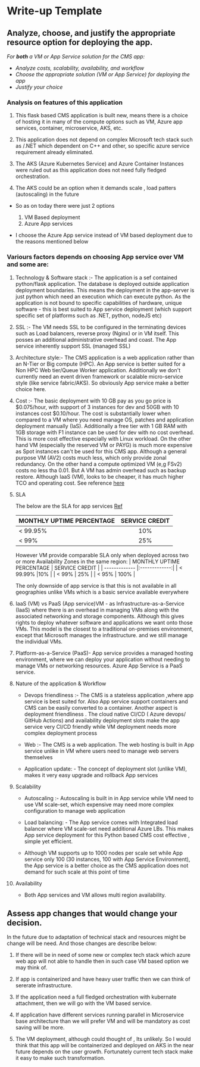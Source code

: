 # Write-up Template

## Analyze, choose, and justify the appropriate resource option for deploying the app.

*For **both** a VM or App Service solution for the CMS app:*
- *Analyze costs, scalability, availability, and workflow*
- *Choose the appropriate solution (VM or App Service) for deploying the app*
- *Justify your choice*
### Analysis on features of this application

1. This flask based CMS application is built new, means there is a choice of hosting it in many of the compute options such as VM, Azure app services, container, microservice, AKS, etc.

2. This application does not depend on complex Microsoft tech stack such as /.NET which dependent on C++ and other, so specific azure service requirement already eliminated.

3. The AKS (Azure Kubernetes Service) and Azure Container Instances were ruled out as this application does not need fully fledged orchestration.  

4. The AKS could be an option when it demands scale , load patters (autoscaling) in the future

- So as on today there were just 2 options
   1. VM Based deployment
   2. Azure App services

- I choose the Azure App service instead of VM based deployment due to the reasons mentioned below

### Variours factors depends on choosing App service over VM and some are:

1. Technology & Software stack :- The application is a sef contained python/flask application. The database is deployed outside application deployment boundaries. This means the deployment in the app-server is just python which need an execution which can execute python. As the application is not bound to specific capabilities of hardware, unique software - this is best suited to App service deployment (which support specific set of platforms such as .NET, python, nodeJS etc)

1. SSL :- The VM needs SSL to be configured in the terminating devices such as Load balancers, reverse proxy (Nginx) or in VM itself. This posses an additional administrative overhead and coast. The App service inherently support SSL (managed SSL)

1. Architecture style:- The CMS application is a web application rather than an N-Tier or Big compute (HPC). An App service is better suited for a Non HPC Web tier/Queue Worker application. Additionally we don't currently need an event driven framework or scalable micro-service style (like service fabric/AKS). So obviously App service make a better choice here.

1. Cost :- The basic deployment with 10 GB pay as you go price is $0.075/hour, with support of 3 instances for dev and 50GB with 10 instances cost $0.10/hour. The cost is substantially lower when compared to a VM where you need manage OS, patches and application deployment manually (IaS). Additionally a free tier with 1 GB RAM with 1GB storage with F1 instance can be used for dev with no cost overhead. This is more cost effective especially with Linux workload. On the other hand VM (especially the reserved VM or PAYG) is much more expensive as Spot instances can't be used for this CMS app. Although a general purpose VM (AV2) costs much less, which only provide zonal redundancy. On the other hand a compute optimized VM (e,g FSv2) costs no less tha 0.01. But A VM has admin overhead such as backup restore. Although IaaS (VM), looks to be cheaper, it has much higher TCO and operating cost. See reference [here](https://www.bmc.com/blogs/saas-vs-paas-vs-iaas-whats-the-difference-and-how-to-choose/)

1. SLA

    The below are the SLA for app services [Ref](https://azure.microsoft.com/en-gb/support/legal/sla/app-service/v1_4/)

    | MONTHLY UPTIME PERCENTAGE        | SERVICE CREDIT            |
    | ------------- |:-------------:|
    | < 99.95%       |10% |
    | < 99% | 25%      |

    However VM provide comparable SLA only when deployed across two or more Availability Zones in the same region:
    | MONTHLY UPTIME PERCENTAGE        | SERVICE CREDIT            |
    | ------------- |:-------------:|
    | < 99.99%       |10% |
    | < 99% | 25%      |
    | < 95% | 100%      |

    The only downside of app service is that this is not available in all geographies unlike VMs which is a basic service available everywhere

1. IaaS (VM) vs PaaS (App service)VM - as Infrastructure-as-a-Service (IaaS) where there is an overhead in managing VMs along with the associated networking and storage components. Although this gives rights to deploy whatever software and applications we want onto those VMs. This model is the closest to a traditional on-premises environment, except that Microsoft manages the infrastructure. and we still manage the individual VMs.

1. Platform-as-a-Service (PaaS)- App service provides a managed hosting environment, where we can deploy your application without needing to manage VMs or networking resources. Azure App Service is a PaaS service.

1. Nature of the application & Workflow

   * Devops friendliness :- The CMS is a stateless application ,where app service is best suited for. Also App service support containers and CMS can be easily converted to a container.  Another aspect is deployment friendliness . The cloud native CI/CD ( Azure devops/ GitHub Actions) and availability deployment slots make the app service very CI/CD friendly while VM deployment needs more complex deployment process

   * Web :- The CMS is a web application.  The web hosting is built in App service unlike in VM where users need to manage web servers themselves

   * Application update: - The concept of deployment slot (unlike VM), makes it very easy upgrade and rollback App services

1. Scalability

    * Autoscaling :- Autoscaling is built in in App service while VM need to use VM scale-set, which expensive may need more complex configuration to manage web application  
  
    * Load balancing: - The App service comes with Integrated load balancer where VM scale-set need additional Azure LBs. This makes App service deployment for this Python based CMS cost effective , simple yet efficient.
  
    * Although VM supports up to 1000 nodes per scale set while App service only 100 (30 instances, 100 with App Service Environment), the App service is a better choice as the CMS application does not demand for such scale at this point of time

1. Availability

   * Both App services and VM allows multi region availability.



## Assess app changes that would change your decision.

In the future due to adaptation of technical stack and resources might be change will be need. And those changes are describe below:

1. If there will be in need of some new or complex tech stack which azure web app will not able to handle then in such case VM based option we may think of.

2. If app is containerized and have heavy user traffic then we can think of sererate infrastructure.

3. If the application need a full fledged orchestration with kubernate attachment, then we will go with the VM based service.

4. If application have different services running parallel in Microservice base architecture than we will prefer VM and will be mandatory as cost saving will be more. 

5. The VM deployment, although could thought of , Its unlikely. So I would think that this app will be containerized and deployed on AKS in the near future depends on the user growth. Fortunately current tech stack make it easy to make such transformation.

